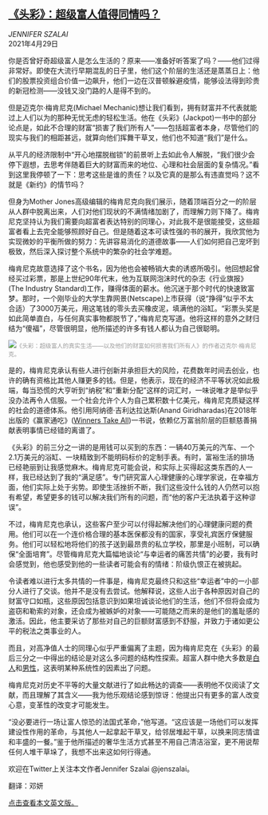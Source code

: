 <!--1619692621000-->
[《头彩》：超级富人值得同情吗？](https://cn.nytimes.com/culture/20210429/review-jackpot-super-rich-michael-mechanic/)
------

<address>JENNIFER SZALAI</address><time pudate="2021-04-29 06:15:38" datetime="2021-04-29 06:15:38">2021年4月29日</time><section class="article-body"><p>你是否曾好奇超级富人是怎么生活的？原来——准备好听答案了吗？——他们过得非常好。即使在大流行早期混乱的日子里，他们这个阶层的生活还是蒸蒸日上：他们的股票投资组合价值一边飙升，他们一边在汉普顿躲避疫情，能够设法得到珍贵的新冠检测——没钱又没门路的人是得不到的。</p><p>但是迈克尔·梅肯尼克(Michael Mechanic)想让我们看到，拥有财富并不代表就能过上人们以为的那种无忧无虑的轻松生活。他在《头彩》(Jackpot)一书中的部分论点是，如此不合理的财富“损害了我们所有人”——包括超富者本身，尽管他们的现实与我们的相距甚远，就算向他们挥舞干草叉，他们也不知道“我们”是什么。</p><p>从平凡的经济限制中“开心地摆脱枷锁”的前景听上去如此令人解脱，“我们很少会停下遐想，去思考伴随着巨大的财富而来的地位、心理和社会层面的复杂情况。”看到这里我停顿了一下：思考这些是谁的责任？以及它真的是那么有违直觉吗？这不就是《新约》的情节吗？</p><p>但身为Mother Jones高级编辑的梅肯尼克向我们展示，随着顶端百分之一的阶层从人群中脱离出来，人们对他们现状的不满情绪加剧了，而理解力则下降了。梅肯尼克坚持认为我们需要向超富者表达特别的同理心，对此我不是很能接受，这些超富者看上去完全能够照顾好自己。但是随着这本可读性强的书的展开，我欣赏他为实现微妙的平衡所做的努力：先讲容易消化的道德故事——人们如何把自己宠坏到极致，然后深入探讨整个系统中的繁杂的社会学难题。</p><p>梅肯尼克故意选择了这个书名，因为他也会被畅销大卖的诱惑所吸引。他回想起曾经买过彩票，那是上世纪90年代末，他为互联网泡沫时代的杂志《行业旗报》(The Industry Standard)工作，赚得体面的薪水。他沉迷于那个时代的快速致富梦。那时，一个刚毕业的大学生靠网景(Netscape)上市获得（说“挣得”似乎不太合适）了3000万美元，用这笔钱的零头去买橡皮泥，填满他的浴缸。“彩票头奖是如此简单直白，与任何真实事物都脱节了，”梅肯尼克写道。他将这样的意外之财归结为“傻福”，尽管很明显，他所描述的许多有钱人都认为自己很聪明。</p><p><img src="https://static01.nyt.com/images/2021/04/28/books/review/28BOOKMECHANIC2/28BOOKMECHANIC2-master1050.jpg"><small style="color: #999;">《头彩：超级富人的真实生活——以及他们的财富如何损害我们所有人》的作者迈克尔·梅肯尼克。</small></p><p>是的，梅肯尼克承认有些人进行创新并承担巨大的风险，花费数年时间去创业，也许的确有资格比其他人赚更多的钱。但是，他表示，现在的经济不平等状况如此极端，每当恐慌的大亨听到“纳税”和“重新分配”这样的词汇时，一味说唯才是举似乎没办法再令人信服。一个社会允许个人为自己累积数十亿美元，梅肯尼克质疑这样的社会的道德体系。他引用阿纳德·吉利达拉达斯(Anand Giridharadas)在2018年出版的《赢家通吃》(<a href="https://www.nytimes.com/2018/08/20/books/review/winners-take-all-anand-giridharadas.html">Winners Take All</a>)一书说，依赖亿万富翁阶层的巨额慈善捐献表明事情已经错的离谱了。</p><p>《头彩》的前三分之一讲的是用钱可以买到的东西：一辆40万美元的汽车、一个2.1万美元的浴缸、一块精致到不能明码标价的定制手表。有时，富裕生活的排场已经艳丽到让我感觉麻木。梅肯尼克可能会说，和实际上买得起这类东西的人一样，我已经达到了我的“满足感”。专门研究富人心理健康的心理学家说，在幸福方面，他们实际上处于劣势。即使生活挫折不断，我们这些没什么钱的人仍然可以抱有希望，希望更多的钱可以解决我们所有的问题，而“他的客户无法执着于这种谬误”。</p><p>不过，梅肯尼克也承认，这些客户至少可以付得起解决他们的心理健康问题的费用。他们可以在一个连价格合理的基本医保都没有的国家，享受礼宾医疗保健服务。他们可以轻松地将他们的孩子送到最昂贵的私立学校，那里是小班制，可以确保“全面培育”。尽管梅肯尼克大篇幅地谈论“与幸运者的痛苦共情”的必要，我有时会感觉到，他也感受到他的一些读者可能会有的情绪：阶级仇恨正在被挑起。</p><p>令读者难以进行太多共情的一件事是，梅肯尼克最终只和这些“幸运者”中的一小部分人进行了交谈。他并不是没有去尝试。他解释说，这些人出于各种原因对自己的财富守口如瓶，这些原因包括意识到如果坦诚谈论他们的生活，他们不但将会成为盗窃和勒索的对象，还会成为被嫉妒的对象——可能随之而来的是他们的羞耻感的激活。因此，他主要采访了那些对自己的巨额财富感到不舒服，并致力于诸如更公平的税法之类事业的人。</p><p>而且，对高净值人士的同理心似乎严重偏离了主题，因为梅肯尼克在《头彩》的最后三分之一中得出的结论是对这么多问题的结构性探索。超富人群中绝大多数是<a href="https://www.nytimes.com/2012/01/15/business/the-1-percent-paint-a-more-nuanced-portrait-of-the-rich.html">白人</a>和<a rel="noopener noreferrer" target="_blank" href="https://www.washingtonpost.com/us-policy/2019/02/13/glass-ceiling-is-even-higher-penthouse-women-percenters-are-rare/">男性</a>，这表明某种系统性的因素出了问题。</p><p>梅肯尼克对历史不平等的大量文献进行了如此畅达的调查——表明他不仅阅读了文献，而且理解了其含义——我为他乐观结论感到惊讶：他提出只有更多的富人改变心意，变革性的改变才可能发生。</p><p>“没必要进行一场让富人惊恐的法国式革命，”他写道。“这应该是一场他们可以发挥建设性作用的革命，与其他人一起拿起干草叉，给邻居堆起干草，以换来同志情谊和丰盛的一餐。”鉴于他所描述的奢华生活方式甚至不用自己清洁浴室，更不用说帮任何人堆干草垛了，我想不出来这如何行得通。</p></section><footer class="author-info"><p>欢迎在Twitter上关注本文作者Jennifer Szalai @jenszalai。</p><p>翻译：邓妍</p><p><a rel="nofollow" target="_blank" href="https://www.nytimes.com/2021/04/28/books/review-jackpot-super-rich-michael-mechanic.html">点击查看本文英文版。</a></p></footer>
